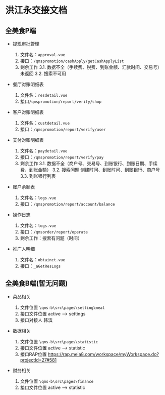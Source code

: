 #  洪江永交接文档

## 全美食P端

- 提现审批管理
    1. 文件名：<code>approval.vue</code>
    2. 接口：<code>/qmspromotion/cashApply/getCashApplyList</code>
    3. 剩余工作
        3.1. 数据不全（手续费、税费、到账金额、汇款时间、交易号）未返回
        3.2. 搜索不可用

- 餐厅对账明细表
    1. 文件名：<code>resdetail.vue</code>
    2. 接口<code>/qmspromotion/report/verify/shop</code>

- 客户对账明细表
    1. 文件名：<code>custdetail.vue</code>
    2. 接口：<code>/qmspromotion/report/verify/user</code>

- 支付对账明细表
    1. 文件名：<code>paydetail.vue</code>
    2. 接口：<code>/qmspromotion/report/verify/pay</code>
    3. 剩余工作
        3.1. 数据不全（商户号、交易号、到账银行、到账日期、手续费、到账金额）
        3.2. 搜索问题 创建时间、到账时间、到账银行、商户号
        3.3. 到账银行列表

- 账户余额表
    1. 文件名：<code>logs.vue</code>
    2. 接口：<code>/qmspromotion/report/account/balance</code>

- 操作日志
    1. 文件名：<code>logs.vue</code>
    2. 接口：<code>/qmsorder/report/operate</code>
    3. 剩余工作：搜索有问题（时间）

- 推广人明细
    1. 文件名：<code>obtainct.vue</code>
    2. 接口：<code>_aGetResLogs</code>

## 全美食B端(暂无问题)

- 菜品相关
    1. 文件位置 <code>\qms-b\src\pages\setting\meal</code>
    2. 接口文件位置 active --> settings
    3. 接口对接人 韩滨

- 数据相关
    1. 文件位置 <code>\qms-b\src\pages\statistic</code>
    2. 接口文件位置 active --> statistic
    3. 接口RAP位置 https://rap.meia8.com/workspace/myWorkspace.do?projectId=27#581

- 财务相关
    1. 文件位置 <code>\qms-b\src\pages\finance</code>
    2. 接口文件位置 active --> statistic
